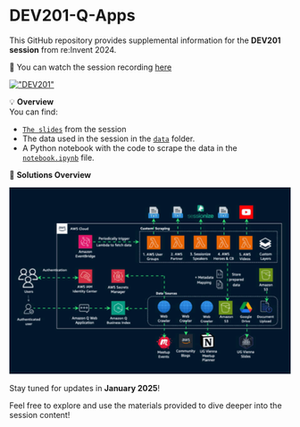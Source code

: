 # DEV201-Q-Apps

This GitHub repository provides supplemental information for the **DEV201 session** from re:Invent 2024. 

🎥 You can watch the session recording [here](https://bit.ly/dev201-youtube)

[!["DEV201"](http://img.youtube.com/vi/A9wFDUH0vBY/0.jpg)](https://www.youtube.com/watch?v=A9wFDUH0vBY "DEV201")

💡 **Overview**  
You can find:
- [`The slides`](DEV201_Build_with_AmazonQ_Slides.pdf) from the session 
- The data used in the session in the [`data`](data/) folder.
- A Python notebook with the code to scrape the data in the [`notebook.ipynb`](notebook.ipynb) file.

📢 **Solutions Overview**  

 ![Solutions Overview](/images/diagram_overview.gif)
  

Stay tuned for updates in **January 2025**!

Feel free to explore and use the materials provided to dive deeper into the session content!
